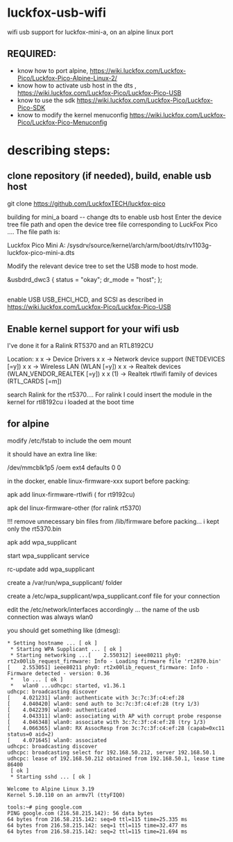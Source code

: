 # luckfox-usb-wifi
wifi usb support for luckfox-mini-a, on an alpine linux port

## REQUIRED: 
* know how to port alpine, https://wiki.luckfox.com/Luckfox-Pico/Luckfox-Pico-Alpine-Linux-2/
* know how to activate usb host in the dts , https://wiki.luckfox.com/Luckfox-Pico/Luckfox-Pico-USB
* know to use the sdk https://wiki.luckfox.com/Luckfox-Pico/Luckfox-Pico-SDK
* know to modify the kernel menuconfig https://wiki.luckfox.com/Luckfox-Pico/Luckfox-Pico-Menuconfig

# describing steps:

## clone repository (if needed), build, enable usb host 
git clone https://github.com/LuckfoxTECH/luckfox-pico

building for mini_a board
-- change dts to enable usb host
Enter the device tree file path and open the device tree file corresponding to LuckFox Pico .... The file path is:

Luckfox Pico Mini A: <SDK directory>/sysdrv/source/kernel/arch/arm/boot/dts/rv1103g-luckfox-pico-mini-a.dts

Modify the relevant device tree to set the USB mode to host mode.

&usbdrd_dwc3 {
    status = "okay";
    dr_mode = "host";
};

##
enable USB USB_EHCI_HCD, and SCSI as described in https://wiki.luckfox.com/Luckfox-Pico/Luckfox-Pico-USB

## Enable kernel support for your wifi usb

I've done it for a Ralink RT5370 and an RTL8192CU

Location:                                                                                                        x
  x     -> Device Drivers                                                                                              x
  x       -> Network device support (NETDEVICES [=y])                                                                  x
  x         -> Wireless LAN (WLAN [=y])                                                                                x
  x           -> Realtek devices (WLAN_VENDOR_REALTEK [=y])                                                            x
  x (1)         -> Realtek rtlwifi family of devices (RTL_CARDS [=m]) 

search Ralink for the rt5370.... For ralink I could insert the module in the kernel
 for rtl8192cu i loaded at the boot time

## for alpine
modify /etc/fstab to include the oem mount

it should have an extra line like:

/dev/mmcblk1p5          /oem            ext4    defaults        0       0


in the docker, enable linux-firmware-xxx suport before packing:

apk add linux-firmware-rtlwifi ( for rt9192cu)

apk del linux-firmware-other (for ralink rt5370) 

!!! remove unnecessary bin files from /lib/firmware before packing... i kept only the rt5370.bin

apk add wpa_supplicant

start wpa_supplicant service

rc-update add wpa_supplicant

create a /var/run/wpa_supplicant/ folder

create a /etc/wpa_supplicant/wpa_supplicant.conf file for your connection

edit the /etc/network/interfaces accordingly ... the name of the usb connection was always wlan0

you should get something like (dmesg):
```
* Setting hostname ... [ ok ]
 * Starting WPA Supplicant ... [ ok ]
 * Starting networking ...[    2.550312] ieee80211 phy0: rt2x00lib_request_firmware: Info - Loading firmware file 'rt2870.bin'
[    2.553051] ieee80211 phy0: rt2x00lib_request_firmware: Info - Firmware detected - version: 0.36
 *   lo ... [ ok ]
 *   wlan0 ...udhcpc: started, v1.36.1
udhcpc: broadcasting discover
[    4.021231] wlan0: authenticate with 3c:7c:3f:c4:ef:28
[    4.040420] wlan0: send auth to 3c:7c:3f:c4:ef:28 (try 1/3)
[    4.042239] wlan0: authenticated
[    4.043311] wlan0: associating with AP with corrupt probe response
[    4.046348] wlan0: associate with 3c:7c:3f:c4:ef:28 (try 1/3)
[    4.066365] wlan0: RX AssocResp from 3c:7c:3f:c4:ef:28 (capab=0xc11 status=0 aid=2)
[    4.071645] wlan0: associated
udhcpc: broadcasting discover
udhcpc: broadcasting select for 192.168.50.212, server 192.168.50.1
udhcpc: lease of 192.168.50.212 obtained from 192.168.50.1, lease time 86400
 [ ok ]
 * Starting sshd ... [ ok ]

Welcome to Alpine Linux 3.19
Kernel 5.10.110 on an armv7l (ttyFIQ0)

tools:~# ping google.com
PING google.com (216.58.215.142): 56 data bytes
64 bytes from 216.58.215.142: seq=0 ttl=115 time=25.335 ms
64 bytes from 216.58.215.142: seq=1 ttl=115 time=32.477 ms
64 bytes from 216.58.215.142: seq=2 ttl=115 time=21.694 ms
```




























